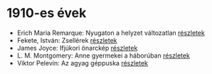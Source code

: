# 1910-es évek

- Erich Maria Remarque: Nyugaton a helyzet változatlan [részletek](../_details/Erich%20Maria%20Remarque.md#id_317)
- Fekete, István: Zsellérek [részletek](../_details/Fekete%2C%20Istv%C3%A1n.md#id_741)
- James Joyce: Ifjúkori önarckép [részletek](../_details/James%20Joyce.md#id_456)
- L. M. Montgomery: Anne gyermekei a háborúban [részletek](../_details/L.%20M.%20Montgomery.md#id_487)
- Viktor Pelevin: Az agyag géppuska [részletek](../_details/Viktor%20Pelevin.md#id_834)
